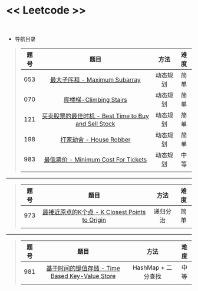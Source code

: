 # << Leetcode >>
<br>

* 导航目录
>| 题号 | 题目 | 方法 | 难度 |
>|:--:|:-----:|:---:|:---:|
>| 053 | [最大子序和 - Maximum Subarray](https://github.com/t-dawei/leetcode/blob/master/code/53.%20最大子序和.py) | 动态规划 | 简单 |
>| 070 | [爬楼梯-Climbing Stairs](https://github.com/t-dawei/leetcode/blob/master/code/70.%20爬楼梯.py) | 动态规划 | 简单 |
>| 121 | [买卖股票的最佳时机 - Best Time to Buy and Sell Stock](https://github.com/t-dawei/leetcode/blob/master/code/121.%20买卖股票的最佳时机.py) | 动态规划 | 简单 |
>| 198 | [打家劫舍 - House Robber](https://github.com/t-dawei/leetcode/blob/master/code/198.%20打家劫舍.py) | 动态规划 | 简单 |
>| 983 | [最低票价 - Minimum Cost For Tickets](https://github.com/t-dawei/leetcode/blob/master/code/983.%20最低票价.py) | 动态规划 | 中等 |
>|  | [](https://github.com/t-dawei/leetcode/blob/master/code/) |  |  |

----

>| 题号 | 题目 | 方法 | 难度 |
>|:--:|:-----:|:---:|:---:|
>| 973 | [最接近原点的K个点 - K Closest Points to Origin](https://github.com/t-dawei/leetcode/blob/master/code/973.%20最接近原点的%20K%20个点.py) | 递归分治 | 简单 |
>|  | [](https://github.com/t-dawei/leetcode/blob/master/code/) |  |  |

----

>| 题号 | 题目 | 方法 | 难度 |
>|:--:|:-----:|:---:|:---:|
>| 981 | [基于时间的键值存储 - Time Based Key-Value Store](https://github.com/t-dawei/leetcode/blob/master/code/) | HashMap + 二分查找 | 中等 |
>|  | [](https://github.com/t-dawei/leetcode/blob/master/code/) |  |  |